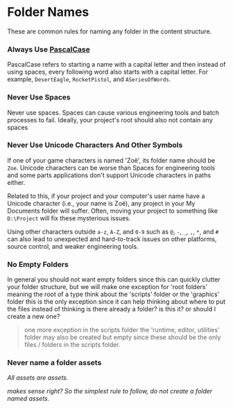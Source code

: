 # Folder Names

These are common rules for naming any folder in the content structure.

### Always Use [PascalCase](broken-reference)

PascalCase refers to starting a name with a capital letter and then instead of using spaces, every following word also starts with a capital letter. For example, `DesertEagle`, `RocketPistol`, and `ASeriesOfWords`.

### Never Use Spaces

Never use spaces. Spaces can cause various engineering tools and batch processes to fail. Ideally, your project's root should also not contain any spaces&#x20;

### Never Use Unicode Characters And Other Symbols

If one of your game characters is named 'Zoë', its folder name should be `Zoe`. Unicode characters can be worse than Spaces for engineering tools and some parts applications don't support Unicode characters in paths either.

Related to this, if your project and your computer's user name have a Unicode character (i.e., your name is Zoë), any project in your My Documents folder will suffer. Often, moving your project to something like `D:\Project` will fix these mysterious issues.

Using other characters outside `a-z`, `A-Z`, and `0-9` such as `@`, `-`, `_`, `,`, `*`, and `#` can also lead to unexpected and hard-to-track issues on other platforms, source control, and weaker engineering tools.

### No Empty Folders

In general you should not want empty folders since this can quickly clutter your folder structure, but we will make one exception for 'root folders' meaning the root of a type think about the 'scripts' folder or the 'graphics' folder this is the only exception since it can help thinking about where to put the files instead of thinking is there already a folder? is this it? or should I create a new one?&#x20;

> one more exception in the scripts folder the 'runtime, editor, utilities' folder may also be created but empty since these should be the only files / folders in the scripts folder.

### Never name a folder assets&#x20;

_All assets are assets._

_makes sense right? So the simplest rule to follow, do not create a folder named assets._&#x20;

